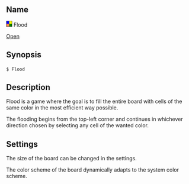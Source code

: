## Name

![Icon](../../../../res/icons/16x16/app-flood.png) Flood

[Open](file:///bin/Flood)

## Synopsis

```**sh
$ Flood
```

## Description

Flood is a game where the goal is to fill the entire board with cells of the same color in the most efficient way possible.

The flooding begins from the top-left corner and continues in whichever direction chosen by selecting any cell of the wanted color.

## Settings

The size of the board can be changed in the settings.

The color scheme of the board dynamically adapts to the system color scheme.
